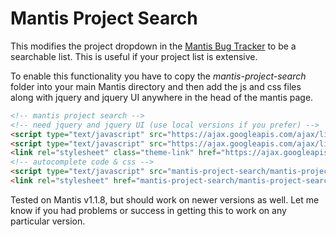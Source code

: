 Mantis Project Search
=====================

This modifies the project dropdown in the [Mantis Bug Tracker](http://mantisbt.org) to be a searchable list. This is useful if your project list is extensive.

To enable this functionality you have to copy the *mantis-project-search* folder into your main Mantis directory and then add the js and css files along with jquery and jquery UI anywhere in the head of the mantis page.

```html
<!-- mantis project search -->
<!-- need jquery and jquery UI (use local versions if you prefer) -->
<script type="text/javascript" src="https://ajax.googleapis.com/ajax/libs/jquery/1.7.2/jquery.min.js"></script>
<script type="text/javascript" src="https://ajax.googleapis.com/ajax/libs/jqueryui/1.8.18/jquery-ui.min.js"></script>
<link rel="stylesheet" class="theme-link" href="https://ajax.googleapis.com/ajax/libs/jqueryui/1.8.21/themes/base/jquery-ui.css" type="text/css" media="screen" />
<!-- autocomplete code & css -->
<script type="text/javascript" src="mantis-project-search/mantis-project-search.js"></script>
<link rel="stylesheet" href="mantis-project-search/mantis-project-search.css" type="text/css" />
```

Tested on Mantis v1.1.8, but should work on newer versions as well. Let me know if you had problems or success in getting this to work on any particular version.
